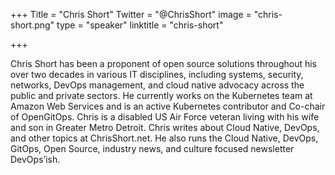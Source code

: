 +++
Title = "Chris Short"
Twitter = "@ChrisShort"
image = "chris-short.png"
type = "speaker"
linktitle = "chris-short"

+++

Chris Short has been a proponent of open source solutions throughout his over two decades in various IT disciplines, including systems, security, networks, DevOps management, and cloud native advocacy across the public and private sectors. He currently works on the Kubernetes team at Amazon Web Services and is an active Kubernetes contributor and Co-chair of OpenGitOps. Chris is a disabled US Air Force veteran living with his wife and son in Greater Metro Detroit. Chris writes about Cloud Native, DevOps, and other topics at ChrisShort.net. He also runs the Cloud Native, DevOps, GitOps, Open Source, industry news, and culture focused newsletter DevOps’ish.
